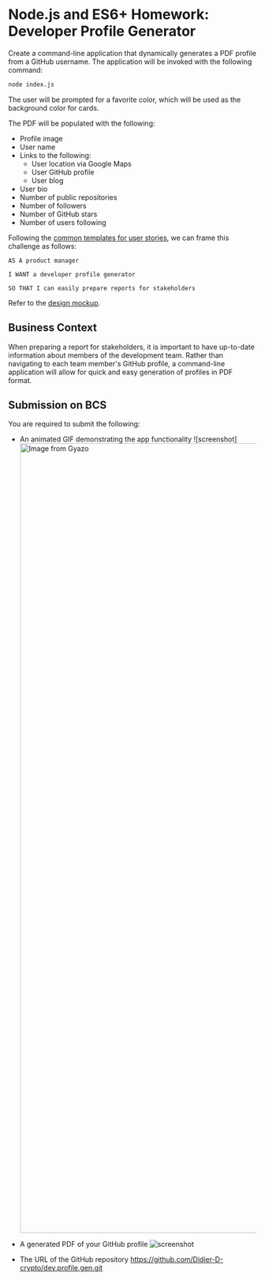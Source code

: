# Node.js and ES6+ Homework: Developer Profile Generator

Create a command-line application that dynamically generates a PDF profile from a GitHub username. The application will be invoked with the following command:

```sh
node index.js
```

The user will be prompted for a favorite color, which will be used as the background color for cards.

The PDF will be populated with the following:

* Profile image
* User name
* Links to the following:
  * User location via Google Maps
  * User GitHub profile
  * User blog
* User bio
* Number of public repositories
* Number of followers
* Number of GitHub stars
* Number of users following

Following the [common templates for user stories](https://en.wikipedia.org/wiki/User_story#Common_templates), we can frame this challenge as follows:

```
AS A product manager

I WANT a developer profile generator

SO THAT I can easily prepare reports for stakeholders
```

Refer to the [design mockup](./Assets/09-NodeJS-homework-demo.pdf).

## Business Context

When preparing a report for stakeholders, it is important to have up-to-date information about members of the development team. Rather than navigating to each team member's GitHub profile, a command-line application will allow for quick and easy generation of profiles in PDF format.



## Submission on BCS

You are required to submit the following:

* An animated GIF demonstrating the app functionality
  ![screenshot]<a href="https://gyazo.com/8b91ff2dc83a564bdba34c2a43d50a3e"><img src="https://i.gyazo.com/8b91ff2dc83a564bdba34c2a43d50a3e.gif" alt="Image from Gyazo" width="1600"/></a>


* A generated PDF of your GitHub profile
  ![screenshot]()

* The URL of the GitHub repository
   https://github.com/Didier-D-crypto/dev.profile.gen.git

